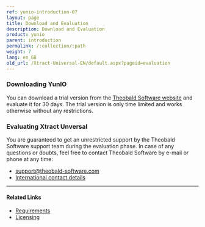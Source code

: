 ```yaml
---
ref: yunio-introduction-07
layout: page
title: Download and Evaluation
description: Download and Evaluation
product: yunio
parent: introduction
permalink: /:collection/:path
weight: 7
lang: en_GB
old_url: /Xtract-Universal-EN/default.aspx?pageid=evaluation
---
```


### Downloading YunIO

You can download a trial version from the [Theobald Software website](https://theobald-software.com/en/download-trial/) and evaluate it for 30 days.
The trial version is only time limited and works otherwise without any restrictions.

### Evaluating Xtract Unversal
You are guaranteed to get an unrestricted support by the Theobald Software support team during the evaluation phase.
In case of any questions or doubts, feel free to contact Theobald Software by e-mail or phone at any time: <br>
- [support@theobald-software.com](mailto:support@theobald-software.com)
- [International contact details](https://theobald-software.com/en/contact/)

****
#### Related Links
- [Requirements](./requirements)
- [Licensing](./license)